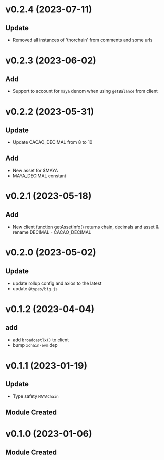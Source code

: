 # v0.2.4 (2023-07-11)

## Update

- Removed all instances of 'thorchain' from comments and some urls

# v0.2.3 (2023-06-02)

## Add

- Support to account for `maya` denom when using `getBalance` from client

# v0.2.2 (2023-05-31)

## Update

- Update CACAO_DECIMAL from 8 to 10

## Add

- New asset for $MAYA
- MAYA_DECIMAL constant

# v0.2.1 (2023-05-18)

## Add

- New client function getAssetInfo() returns chain, decimals and asset & rename DECIMAL - CACAO_DECIMAL

# v0.2.0 (2023-05-02)

## Update

- update rollup config and axios to the latest
- update `@types/big.js`

# v0.1.2 (2023-04-04)

## add

- add `broadcastTx()` to client
- bump `xchain-evm` dep

# v0.1.1 (2023-01-19)

## Update

- Type safety `MAYAChain`

## Module Created

# v0.1.0 (2023-01-06)

## Module Created